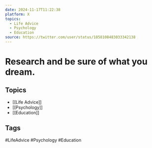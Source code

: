 ```yaml
---
date: 2024-11-17T11:22:38
platform: X
topics:
  - Life Advice
  - Psychology
  - Education
source: https://twitter.com/user/status/1858108483033342138
---
```

# Research and be sure of what you dream.

## Topics
- [[Life Advice]]
- [[Psychology]]
- [[Education]]

## Tags
#LifeAdvice #Psychology #Education
